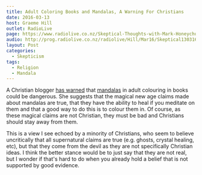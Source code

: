 ```yaml
---
title: Adult Coloring Books and Mandalas, A Warning For Christians
date: 2016-03-13
host: Graeme Hill
outlet: RadioLive
page: https://www.radiolive.co.nz/Skeptical-Thoughts-with-Mark-Honeychurch/tabid/506/articleID/116614/Default.aspx
audio: http://prog.radiolive.co.nz/radiolive/Hill/Mar16/Skeptical130316.mp3
layout: Post
categories:
  - Skepticism
tags:
  - Religion
  - Mandala
---
```


A Christian blogger [has warned](https://thelasthiker.wordpress.com/2016/02/16/adult-coloring-books-and-mandalas/) that [mandalas](https://en.wikipedia.org/wiki/Mandala) in adult colouring in books could be dangerous. She suggests that the magical new age claims made about mandalas are true, that they have the ability to heal if you meditate on them and that a good way to do this is to colour them in. Of course, as these magical claims are not Christian, they must be bad and Christians should stay away from them.

<!-- more -->

This is a view I see echoed by a minority of Christians, who seem to believe uncritically that all supernatural claims are true (e.g. ghosts, crystal healing, etc), but that they come from the devil as they are not specifically Christian ideas. I think the better stance would be to just say that they are not real, but I wonder if that's hard to do when you already hold a belief that is not supported by good evidence.
